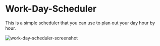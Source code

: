 # Work-Day-Scheduler

This is a simple scheduler that you can use to plan out your day hour by hour. 

![work-day-scheduler-screenshot](https://user-images.githubusercontent.com/119806338/229199025-ca42a13b-c5aa-42f1-8475-e6f5594548e0.jpg)
